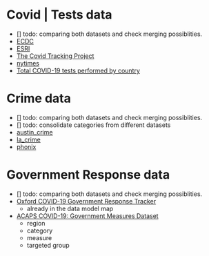 

# Covid | Tests data
- [] todo: comparing both datasets and check merging possiblities. 
- [ECDC](https://www.ecdc.europa.eu/en/publications-data/download-todays-data-geographic-distribution-covid-19-cases-worldwide)
- [ESRI](https://coronavirus-disasterresponse.hub.arcgis.com/datasets/628578697fb24d8ea4c32fa0c5ae1843_0?geometry=103.260%2C22.406%2C29.256%2C64.233)
- [The Covid Tracking Project](https://covidtracking.com/api)
- [nytimes](https://github.com/nytimes/covid-19-data)
- [Total COVID-19 tests performed by country](https://data.humdata.org/dataset/total-covid-19-tests-performed-by-country)

# Crime data
- [] todo: comparing both datasets and check merging possiblities. 
- [] todo: consolidate categories from different datasets
- [austin_crime](https://data.austintexas.gov/Public-Safety/Crime-Reports/fdj4-gpfu)
- [la_crime](https://data.lacity.org/A-Safe-City/Crime-Data-from-2020-to-Present/2nrs-mtv8)
- [phonix](https://www.phoenixopendata.com/dataset/crime-data)


# Government Response data
- [] todo: comparing both datasets and check merging possiblities. 
- [Oxford COVID-19 Government Response Tracker](https://covidtracker.bsg.ox.ac.uk/)
    - already in the data model map 
- [ACAPS COVID-19: Government Measures Dataset](https://data.humdata.org/dataset/acaps-covid19-government-measures-dataset)
    - region
    - category
    - measure
    - targeted group